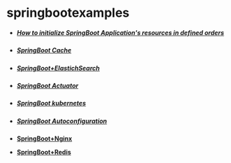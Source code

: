 # springbootexamples


- ##### [How to initialize SpringBoot Application's resources in defined orders](https://github.com/wangyan100/springbootexamples/blob/master/spring-boot-applicationRunner/doc/readme.md) 

- ##### [SpringBoot Cache](https://github.com/wangyan100/springbootexamples/blob/master/spring-boot-cache/readme.md)

- ##### [SpringBoot+ElastichSearch](https://github.com/wangyan100/springbootexamples/blob/master/spring-boot-elasticsearch/README.md)

- ##### [SpringBoot Actuator](https://github.com/wangyan100/springbootexamples/blob/master/spring-boot-actuator/README.md) 

- ##### [SpringBoot kubernetes](https://github.com/wangyan100/springbootexamples/blob/master/spring-boot-k8s/readme.md) 

- ##### [SpringBoot Autoconfiguration](https://github.com/wangyan100/springbootexamples/blob/master/spring-boot-autoconfig/readme.md) 

- **[SpringBoot+Nginx](./spring-boot-nginx/spring-boot-nginx.md)**

- **[SpringBoot+Redis](./spring-boot-redis/springboot-redis-demo/readme.md)**

